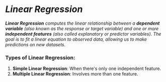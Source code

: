 # _Linear Regression_

_**Linear Regression** computes the linear relationship between a **dependent variable** (also known as the response or target variable) and one or more **independent features** (also called explanatory or predictor variables). The goal is to fit a linear equation to observed data, allowing us to make predictions on new datasets._

### Types of Linear Regression:
1. **Simple Linear Regression**: When there's only one independent feature.
2. **Multiple Linear Regression**: Involves more than one feature.
